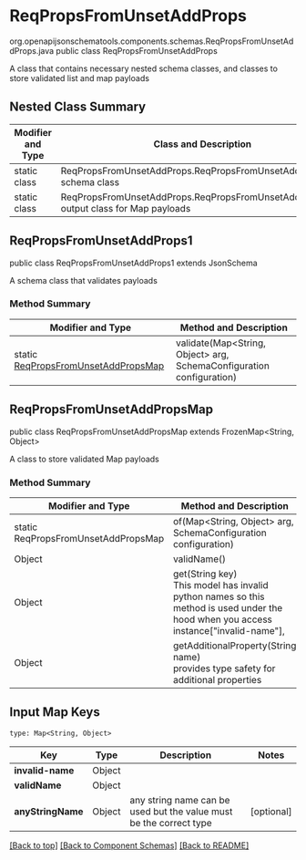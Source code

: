 # ReqPropsFromUnsetAddProps
org.openapijsonschematools.components.schemas.ReqPropsFromUnsetAddProps.java
public class ReqPropsFromUnsetAddProps

A class that contains necessary nested schema classes, and classes to store validated list and map payloads

## Nested Class Summary
| Modifier and Type | Class and Description |
| ----------------- | ---------------------- |
| static class | ReqPropsFromUnsetAddProps.ReqPropsFromUnsetAddProps1<br> schema class |
| static class | ReqPropsFromUnsetAddProps.ReqPropsFromUnsetAddPropsMap<br> output class for Map payloads |

## ReqPropsFromUnsetAddProps1
public class ReqPropsFromUnsetAddProps1
extends JsonSchema

A schema class that validates payloads

### Method Summary
| Modifier and Type | Method and Description |
| ----------------- | ---------------------- |
| static [ReqPropsFromUnsetAddPropsMap](#reqpropsfromunsetaddpropsmap) | validate(Map<String, Object> arg, SchemaConfiguration configuration) |

## ReqPropsFromUnsetAddPropsMap
public class ReqPropsFromUnsetAddPropsMap
extends FrozenMap<String, Object>

A class to store validated Map payloads

### Method Summary
| Modifier and Type | Method and Description |
| ----------------- | ---------------------- |
| static ReqPropsFromUnsetAddPropsMap | of(Map<String, Object> arg, SchemaConfiguration configuration) |
| Object | validName()<br> |
| Object | get(String key)<br>This model has invalid python names so this method is used under the hood when you access instance["invalid-name"],  |
| Object | getAdditionalProperty(String name)<br>provides type safety for additional properties |

## Input Map Keys
```
type: Map<String, Object>
```
Key | Type |  Description | Notes
------------ | ------------- | ------------- | -------------
**invalid-name** | Object |  |
**validName** | Object |  |
**anyStringName** | Object | any string name can be used but the value must be the correct type | [optional]

[[Back to top]](#top) [[Back to Component Schemas]](../../../README.md#Component-Schemas) [[Back to README]](../../../README.md)
